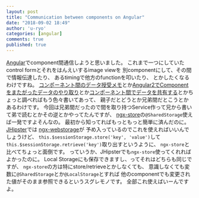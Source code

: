 ```yaml
---
layout: post
title: "Communication between components on Angular"
date: "2018-09-02 18:49"
author: 'u-ryo'
categories: [angular]
comments: true
published: true
---
```

[Angular](https://angular.io/)でcomponent間通信しようと思いました。
これまで一つにしていたcontrol formとそれをはんえいするimage viewを
別componentにして、その間で情報伝達したり、
あるtimingで他方のfunctionを叩いたり、
とかしたくなるわけですね。
[コンポーネント間のデータ授受メモ](https://qiita.com/gambare/items/b75f9c9dc997ae45c092)とか[Angular2でComponentをまたがったデータのやり取り](https://christina04.hatenablog.com/entry/2017/01/19/041235)とか[コンポーネント間でデータを共有する](https://st40.xyz/one-run/article/200/)とかちょっと調べればもう色々書いてあって、
親子だとどうとか兄弟間だとこうとかあるわけです。
今回は兄弟間だったので間を取り持つService作って兄から書いて弟で読むとかその逆とかやってたんですが、
[ngx-store](https://www.npmjs.com/package/ngx-store)の`@SharedStorage`使えば一発ですよそんなの。
最初から知ってればもっともっと簡単に済んだのに。
[JHipster](https://www.jhipster.tech/)では
[ngx-webstorage](https://www.npmjs.com/package/ngx-webstorage)が
予め入っているのでこれを使えればいいんでしょうけど、
`this.$sessionStorage.store('key', 'value')`して
`this.$sessionStorage.retrieve('key')`取り出すというように、
`ngx-store`と比べてちょっと面倒です。
っていうか、JHipsterでも`ngx-store`使ってくれればよかったのに。
Local Storageにも保存できますし、ってそれはどちらも同じですが、
`ngx-store`の方は特にstore/retrieveとかしなくても、
意識しなくても変数に`@SharedStorage`とか`@LocalStorage`とすれば
他のcomponentでも変更された値がそのまま参照できるというスグレモノです。
全部これ使えばいーんですよ。
